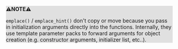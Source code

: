 <div style="margin:2em; background-color: #e0e0e0;">

<strong>⚠️NOTE️️️⚠️</strong>

`emplace()` / `emplace_hint()` don't copy or move because you pass in initialization arguments directly into the functions. Internally, they use template parameter packs to forward arguments for object creation (e.g. constructor arguments, initializer list, etc..).
</div>

